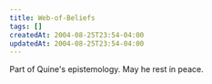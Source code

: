 ```yaml
---
title: Web-of-Beliefs
tags: []
createdAt: 2004-08-25T23:54-04:00
updatedAt: 2004-08-25T23:54-04:00
---
```


Part of Quine's epistemology. May he rest in peace.

